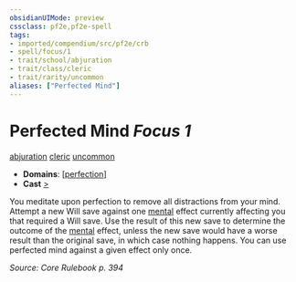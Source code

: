 ```yaml
---
obsidianUIMode: preview
cssclass: pf2e,pf2e-spell
tags:
- imported/compendium/src/pf2e/crb
- spell/focus/1
- trait/school/abjuration
- trait/class/cleric
- trait/rarity/uncommon
aliases: ["Perfected Mind"]
---
```

# Perfected Mind *Focus 1*   
[abjuration](abjuration.md)  [cleric](rules/traits/cleric.md)  [uncommon](uncommon.md)  

- **Domains**: [[perfection](../setting/domains.md#Perfection)]
- **Cast** [>](chapter-9-playing-the-game.md#Actions "Single Action") 

You meditate upon perfection to remove all distractions from your mind. Attempt a new Will save against one [mental](mental.md) effect currently affecting you that required a Will save. Use the result of this new save to determine the outcome of the [mental](mental.md) effect, unless the new save would have a worse result than the original save, in which case nothing happens. You can use perfected mind against a given effect only once.

*Source: Core Rulebook p. 394*